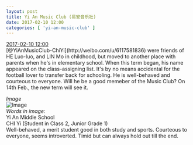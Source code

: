 ```yaml
---
layout: post
title: Yi An Music Club (易安音乐社)
date: 2017-02-10 12:00
categories: [ 'yi-an-music-club' ]
---
```


<div class="weibo-info">
  <a href="http://weibo.com/6094546964/EuRZQkOXt">2017-02-10 12:00</a>
</div>
[@YiAnMusicClub-ChiYi](http://weibo.com/u/6117581836) were friends of HE Luo-luo, and LIN Mo in childhood, but moved to another place with parents when he's in elementary school. When this term began, his name appeared on the class-assigning list. It's by no means accidental for the football lover to transfer back for schooling. He is well-behaved and courteous to everyone. Will he be a good memeber of the Music Club? On 14th Feb., the new term will see it.

<!-- more -->

*Image*  
![Image](http://wx2.sinaimg.cn/mw690/006Es64Agy1fck1sn8g4hj31kw1cq4qq.jpg)  
*Words in image:*  
Yi An Middle School  
CHI Yi (Student in Class 2, Junior Grade 1)  
Well-behaved, a merit student good in both study and sports. Courteous to everyone, seems introverted. Timid but can always hold out till the end.
